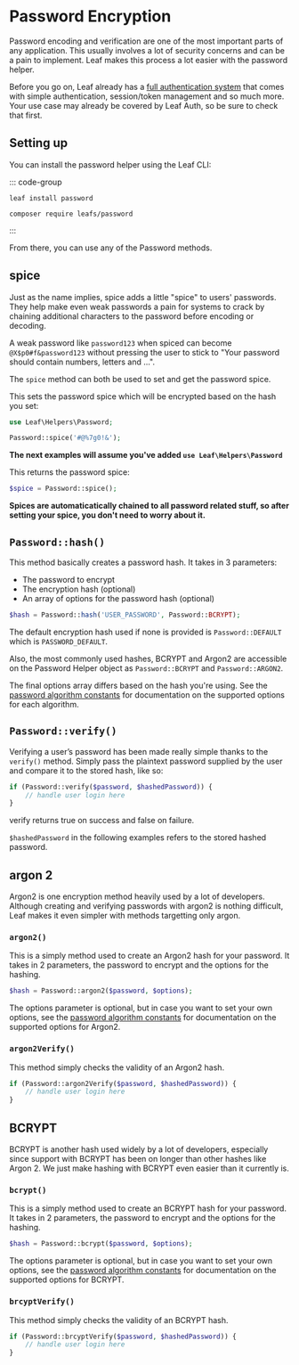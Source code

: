 # Password Encryption

Password encoding and verification are one of the most important parts of any application. This usually involves a lot of security concerns and can be a pain to implement. Leaf makes this process a lot easier with the password helper.

Before you go on, Leaf already has a [full authentication system](/docs/auth/) that comes with simple authentication, session/token management and so much more. Your use case may already be covered by Leaf Auth, so be sure to check that first.

## Setting up

You can install the password helper using the Leaf CLI:

::: code-group

```bash:no-line-numbers [Leaf CLI]
leaf install password
```

```bash:no-line-numbers [Composer]
composer require leafs/password
```

:::

From there, you can use any of the Password methods.

## spice

Just as the name implies, spice adds a little "spice" to users' passwords. They help make even weak passwords a pain for systems to crack by chaining additional characters to the password before encoding or decoding.

A weak password like `password123` when spiced can become `@X$p0#f&password123` without pressing the user to stick to "Your password should contain numbers, letters and ...".

The `spice` method can both be used to set and get the password spice.

This sets the password spice which will be encrypted based on the hash you set:

```php
use Leaf\Helpers\Password;

Password::spice('#@%7g0!&');
```

**The next examples will assume you've added `use Leaf\Helpers\Password`**

This returns the password spice:

```php
$spice = Password::spice();
```

**Spices are automaticatically chained to all password related stuff, so after setting your spice, you don't need to worry about it.**

## `Password::hash()`

This method basically creates a password hash. It takes in 3 parameters:

- The password to encrypt
- The encryption hash (optional)
- An array of options for the password hash (optional)

```php
$hash = Password::hash('USER_PASSWORD', Password::BCRYPT);
```

The default encryption hash used if none is provided is `Password::DEFAULT` which is `PASSWORD_DEFAULT`.

Also, the most commonly used hashes, BCRYPT and Argon2 are accessible on the Password Helper object as `Password::BCRYPT` and `Password::ARGON2`.

The final options array differs based on the hash you're using. See the [password algorithm constants](https://secure.php.net/manual/en/password.constants.php) for documentation on the supported options for each algorithm.

## `Password::verify()`

Verifying a user’s password has been made really simple thanks to the `verify()` method. Simply pass the plaintext password supplied by the user and compare it to the stored hash, like so:

```php
if (Password::verify($password, $hashedPassword)) {
    // handle user login here
}
```

verify returns true on success and false on failure.

`$hashedPassword` in the following examples refers to the stored hashed password.

## argon 2

Argon2 is one encryption method heavily used by a lot of developers. Although creating and verifying passwords with argon2 is nothing difficult, Leaf makes it even simpler with methods targetting only argon.

### `argon2()`

This is a simply method used to create an Argon2 hash for your password. It takes in 2 parameters, the password to encrypt and the options for the hashing.

```php
$hash = Password::argon2($password, $options);
```

The options parameter is optional, but in case you want to set your own options, see the [password algorithm constants](https://secure.php.net/manual/en/password.constants.php) for documentation on the supported options for Argon2.

### `argon2Verify()`

This method simply checks the validity of an Argon2 hash.

```php
if (Password::argon2Verify($password, $hashedPassword)) {
    // handle user login here
}
```

## BCRYPT

BCRYPT is another hash used widely by a lot of developers, especially since support with BCRYPT has been on longer than other hashes like Argon 2. We just make hashing with BCRYPT even easier than it currently is.

### `bcrypt()`

This is a simply method used to create an BCRYPT hash for your password. It takes in 2 parameters, the password to encrypt and the options for the hashing.

```php
$hash = Password::bcrypt($password, $options);
```

The options parameter is optional, but in case you want to set your own options, see the [password algorithm constants](https://secure.php.net/manual/en/password.constants.php) for documentation on the supported options for BCRYPT.

### `brcyptVerify()`

This method simply checks the validity of an BCRYPT hash.

```php
if (Password::brcyptVerify($password, $hashedPassword)) {
    // handle user login here
}
```
